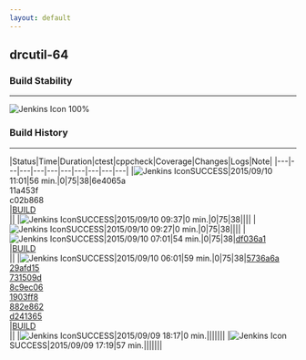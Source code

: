```yaml
---
layout: default
---
```

## drcutil-64
### Build Stability
___
![Jenkins Icon](http://jenkinshrg.github.io/images/48x48/health-80plus.png)
100%
  
### Build History
___
|Status|Time|Duration|<span class='badge'>ctest</span>|<span class='badge'>cppcheck</span>|Coverage|Changes|Logs|Note|
|---|---|---|---|---|---|---|---|---|---|
|![Jenkins Icon](http://jenkinshrg.github.io/images/24x24/blue.png)SUCCESS|2015/09/10 11:01|56 min.|0|75|38|6e4065a<br>11a453f<br>c02b868<br>|[BUILD](https://drive.google.com/file/d/0B54sHwaxmuM4djlnZXhmMDU4cm8/view?usp=drivesdk)<br>||
|![Jenkins Icon](http://jenkinshrg.github.io/images/24x24/blue.png)SUCCESS|2015/09/10 09:37|0 min.|0|75|38||||
|![Jenkins Icon](http://jenkinshrg.github.io/images/24x24/blue.png)SUCCESS|2015/09/10 09:27|0 min.|0|75|38||||
|![Jenkins Icon](http://jenkinshrg.github.io/images/24x24/blue.png)SUCCESS|2015/09/10 07:01|54 min.|0|75|38|[df036a1](https://github.com/fkanehiro/hrpsys-base/commit/df036a1)<br>|[BUILD](https://drive.google.com/file/d/0B54sHwaxmuM4NU12MUZrOHlMMDg/view?usp=drivesdk)<br>||
|![Jenkins Icon](http://jenkinshrg.github.io/images/24x24/blue.png)SUCCESS|2015/09/10 06:01|59 min.|0|75|38|[5736a6a](https://github.com/fkanehiro/hrpsys-base/commit/5736a6a)<br>[29afd15](https://github.com/fkanehiro/hrpsys-base/commit/29afd15)<br>[731509d](https://github.com/fkanehiro/hrpsys-base/commit/731509d)<br>[8c9ec06](https://github.com/fkanehiro/hrpsys-base/commit/8c9ec06)<br>[1903ff8](https://github.com/fkanehiro/hrpsys-base/commit/1903ff8)<br>[882e862](https://github.com/fkanehiro/hrpsys-base/commit/882e862)<br>[d241365](https://github.com/fkanehiro/hrpsys-base/commit/d241365)<br>|[BUILD](https://drive.google.com/file/d/0B54sHwaxmuM4RFptSldyaTRvQzg/view?usp=drivesdk)<br>||
|![Jenkins Icon](http://jenkinshrg.github.io/images/24x24/blue.png)SUCCESS|2015/09/09 18:17|0 min.|||||||
|![Jenkins Icon](http://jenkinshrg.github.io/images/24x24/blue.png)SUCCESS|2015/09/09 17:19|57 min.|||||||
